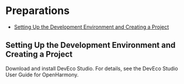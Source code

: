 # Preparations<a name="EN-US_TOPIC_0000001161737835"></a>

-   [Setting Up the Development Environment and Creating a Project](#section1912530122716)

## Setting Up the Development Environment and Creating a Project<a name="section1912530122716"></a>

Download and install DevEco Studio. For details, see the DevEco Studio User Guide for OpenHarmony.

